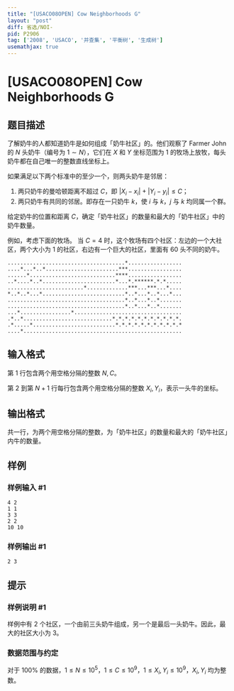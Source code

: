 ```yaml
---
title: "[USACO08OPEN] Cow Neighborhoods G"
layout: "post"
diff: 省选/NOI-
pid: P2906
tag: ['2008', 'USACO', '并查集', '平衡树', '生成树']
usemathjax: true
---
```


# [USACO08OPEN] Cow Neighborhoods G
## 题目描述

了解奶牛的人都知道奶牛是如何组成「奶牛社区」的。他们观察了 Farmer John 的 $N$ 头奶牛（编号为 $1 \sim N$），它们在 $X$ 和 $Y$ 坐标范围为 $1$ 的牧场上放牧，每头奶牛都在自己唯一的整数直线坐标上。

如果满足以下两个标准中的至少一个，则两头奶牛是邻居：

1. 两只奶牛的曼哈顿距离不超过 $C$，即 $|X_i - x_i| + |Y_i - y_i| \leq C$；
2. 两只奶牛有共同的邻居。即存在一只奶牛 $k$，使 $i$ 与 $k$，$j$ 与 $k$ 均同属一个群。

给定奶牛的位置和距离 $C$，确定「奶牛社区」的数量和最大的「奶牛社区」中的奶牛数量。

例如，考虑下面的牧场。 当 $C = 4$ 时，这个牧场有四个社区：左边的一个大社区，两个大小为 1 的社区，右边有一个巨大的社区，里面有 $60$ 头不同的奶牛。

```text
.....................................*.................
....*...*..*.......................***.................
......*...........................****.................
..*....*..*.......................*...*.******.*.*.....
........................*.............***...***...*....
*..*..*...*..........................*..*...*..*...*...
.....................................*..*...*..*.......
.....................................*..*...*..*.......
...*................*..................................
.*..*............................*.*.*.*.*.*.*.*.*.*.*.
.*.....*..........................*.*.*.*.*.*.*.*.*.*.*
....*..................................................
```
## 输入格式

第 $1$ 行包含两个用空格分隔的整数 $N, C$。

第 $2$ 到第 $N + 1$ 行每行包含两个用空格分隔的整数 $X_i, Y_i$，表示一头牛的坐标。

## 输出格式


共一行，为两个用空格分隔的整数，为「奶牛社区」的数量和最大的「奶牛社区」内牛的数量。
## 样例

### 样例输入 #1
```
4 2 
1 1 
3 3 
2 2 
10 10 

```
### 样例输出 #1
```
2 3 

```
## 提示

### 样例说明 #1

样例中有 $2$ 个社区，一个由前三头奶牛组成，另一个是最后一头奶牛。因此，最大的社区大小为 $3$。

### 数据范围与约定

对于 $100\%$ 的数据，$1 \leq N \leq 10^5$，$1 \leq C \leq 10^9$，$1 \leq X_i, Y_i \leq 10^9$，$X_i, Y_i$ 均为整数。
